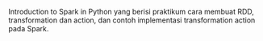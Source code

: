 Introduction to Spark in Python yang berisi praktikum cara membuat RDD, transformation dan action, dan contoh implementasi transformation action pada Spark.
